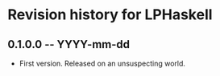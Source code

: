 # Revision history for LPHaskell

## 0.1.0.0 -- YYYY-mm-dd

* First version. Released on an unsuspecting world.
